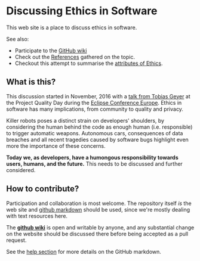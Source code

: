 # Discussing Ethics in Software

This web site is a place to discuss ethics in software.

See also:

* Participate to the [GitHub wiki](https://github.com/borisbaldassari/software-ethics/wiki)
* Check out the [References](References.md) gathered on the topic.
* Checkout this attempt to summarise the [attributes of Ethics](EthicsAttributes.md).

## What is this?

This discussion started in November, 2016 with a [talk from Tobias Geyer](https://www.eclipsecon.org/europe2016/session/heres-why-you-should-care-about-ethics-software-development) at the Project Quality Day during the [Eclipse Conference Europe](https://www.eclipsecon.org/europe2016/). Ethics in software has many implications, from community to quality and privacy.

Killer robots poses a distinct strain on developers' shoulders, by considering the human behind the code as enough human (i.e. responsible) to trigger automatic weapons. Autonomous cars, consequences of data breaches and all recent tragedies caused by software bugs highlight even more the importance of these concerns.

**Today we, as developers, have a humongous responsibility towards users, humans, and the future.** This needs to be discussed and further considered.


## How to contribute?

Participation and collaboration is most welcome. The repository itself *is* the web site and [github markdown](https://guides.github.com/features/mastering-markdown/) should be used, since we're mostly dealing with text resources here.

The **[github wiki](https://github.com/borisbaldassari/software-ethics/wiki)** is open and writable by anyone, and any substantial change on the website should be discussed there before being accepted as a pull request.

See the [help section](help/) for more details on the GitHub markdown.

